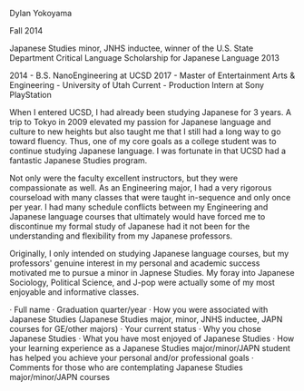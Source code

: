 
Dylan Yokoyama

Fall 2014

Japanese Studies minor, JNHS inductee, winner of the U.S. State Department Critical Language Scholarship for Japanese Language 2013

2014 - B.S. NanoEngineering at UCSD
2017 - Master of Entertainment Arts & Engineering - University of Utah
Current - Production Intern at Sony PlayStation

When I entered UCSD, I had already been studying Japanese for 3 years. A trip to Tokyo in 2009 elevated my passion for Japanese language and culture to new heights but also taught me that I still had a long way to go toward fluency. Thus, one of my core goals as a college student was to continue studying Japanese language. I was fortunate in that UCSD had a fantastic Japanese Studies program. 

Not only were the faculty excellent instructors, but they were compassionate as well. As an Engineering major, I had a very rigorous courseload with many classes that were taught in-sequence and only once per year. I had many schedule conflicts between my Engineering and Japanese language courses that ultimately would have forced me to discontinue my formal study of Japanese had it not been for the understanding and flexibility from my Japanese professors. 

Originally, I only intended on studying Japanese language courses, but my professors' genuine interest in my personal and academic success motivated me to pursue a minor in Japnese Studies. My foray into Japanese Sociology, Political Science, and J-pop were actually some of my most enjoyable and informative classes. 

 



·        Full name
·        Graduation quarter/year
·        How you were associated with Japanese Studies (Japanese Studies major, minor, JNHS inductee, JAPN courses for GE/other majors)
·        Your current status
·        Why you chose Japanese Studies
·        What you have most enjoyed of Japanese Studies 
·        How your learning experience as a Japanese Studies major/minor/JAPN student has helped you achieve your personal and/or professional goals
·        Comments for those who are contemplating Japanese Studies major/minor/JAPN courses